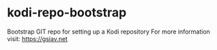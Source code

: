 # kodi-repo-bootstrap
Bootstrap GIT repo for setting up a Kodi repository  For more information visit: https://gsiav.net
